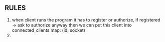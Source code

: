 ## RULES
1. when client runs the program it has to register or authorize, if registered -> ask to authorize anyway 
    then we can put this client into connected_clients map: (id, socket)
2. 